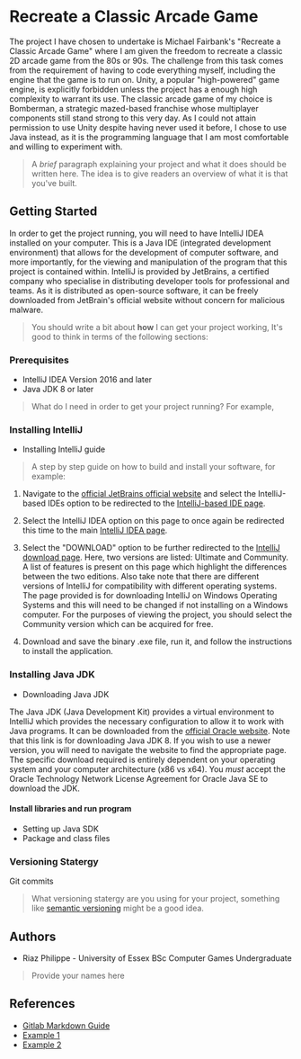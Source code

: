 # Recreate a Classic Arcade Game
The project I have chosen to undertake is Michael Fairbank's "Recreate a Classic Arcade Game" where I am given the freedom to recreate a classic 2D arcade game from the 80s or 90s. The challenge from this task comes from the requirement of having to code everything myself, including the engine that the game is to run on. Unity, a popular "high-powered" game engine, is explicitly forbidden unless the project has a enough high complexity to warrant its use. The classic arcade game of my choice is Bomberman, a strategic mazed-based franchise whose multiplayer components still stand strong to this very day. As I could not attain permission to use Unity despite having never used it before, I chose to use Java instead, as it is the programming language that I am most comfortable and willing to experiment with.

>A *brief* paragraph explaining your project and what it does should be written here. The idea is to give readers an overview of what it is that you've built.

## Getting Started
In order to get the project running, you will need to have IntelliJ IDEA installed on your computer. This is a Java IDE (integrated development environment) that allows for the development of computer software, and more importantly, for the viewing and manipulation of the program that this project is contained within. IntelliJ is provided by JetBrains, a certified company who specialise in distributing developer tools for professional and teams. As it is distributed as open-source software, it can be freely downloaded from JetBrain's official website without concern for malicious malware.

>You should write a bit about **how** I can get your project working, It's good to think in terms of the following sections:

### Prerequisites
* IntelliJ IDEA Version 2016 and later
* Java JDK 8 or later

>What do I need in order to get your project running? For example,

### Installing IntelliJ
* Installing IntelliJ guide
>A step by step guide on how to build and install your software, for example:

1. Navigate to the [official JetBrains official website](https://www.jetbrains.com/) and select the IntelliJ-based IDEs option to be redirected to the [IntelliJ-based IDE page](https://www.jetbrains.com/products.html#type=ide).

2. Select the IntelliJ IDEA option on this page to once again be redirected this time to the main [IntelliJ IDEA page](https://www.jetbrains.com/idea/).

3. Select the "DOWNLOAD" option to be further redirected to the [IntelliJ download page](https://www.jetbrains.com/idea/download/#section=windows). Here, two versions are listed: Ultimate and Community. A list of features is present on this page which highlight the differences between the two editions. Also take note that there are different versions of IntelliJ for compatibility with different operating systems. The page provided is for downloading IntelliJ on Windows Operating Systems and this will need to be changed if not installing on a Windows computer. For the purposes of viewing the project, you should select the Community version which can be acquired for free.

4. Download and save the binary .exe file, run it, and follow the instructions to install the application.

### Installing Java JDK
* Downloading Java JDK

The Java JDK (Java Development Kit) provides a virtual environment to IntelliJ which provides the necessary configuration to allow it to work with Java programs. It can be downloaded from the [official Oracle website](https://www.oracle.com/technetwork/java/javase/downloads/jdk8-downloads-2133151.html). Note that this link is for downloading Java JDK 8. If you wish to use a newer version, you will need to navigate the website to find the appropriate page. The specific download required is entirely dependent on your operating system and your computer architecture (x86 vs x64). You *must* accept the Oracle Technology Network License Agreement for Oracle Java SE to download the JDK.

#### Install libraries and run program
* Setting up Java SDK
* Package and class files


### Versioning Statergy
Git commits
>What versioning statergy are you using for your project, something like [semantic versioning](https://semver.org/) might be a good idea.


## Authors
* Riaz Philippe - University of Essex BSc Computer Games Undergraduate

>Provide your names here

## References
* [Gitlab Markdown Guide](https://docs.gitlab.com/ee/user/markdown.html)
* [Example 1](https://github.com/erasmus-without-paper/ewp-specs-sec-intro/tree/v2.0.2)
* [Example 2](https://github.com/erasmus-without-paper/ewp-specs-architecture/tree/v1.10.0)
